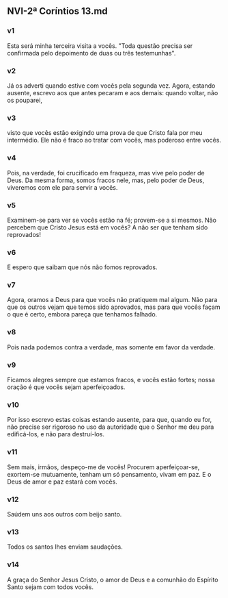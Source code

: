 ## NVI-2ª Coríntios 13.md
### v1
 Esta será minha terceira visita a vocês. "Toda questão precisa ser confirmada pelo depoimento de duas ou três testemunhas".
### v2
 Já os adverti quando estive com vocês pela segunda vez. Agora, estando ausente, escrevo aos que antes pecaram e aos demais: quando voltar, não os pouparei,
### v3
 visto que vocês estão exigindo uma prova de que Cristo fala por meu intermédio. Ele não é fraco ao tratar com vocês, mas poderoso entre vocês.
### v4
 Pois, na verdade, foi crucificado em fraqueza, mas vive pelo poder de Deus. Da mesma forma, somos fracos nele, mas, pelo poder de Deus, viveremos com ele para servir a vocês.
### v5
 Examinem-se para ver se vocês estão na fé; provem-se a si mesmos. Não percebem que Cristo Jesus está em vocês? A não ser que tenham sido reprovados!
### v6
 E espero que saibam que nós não fomos reprovados.
### v7
 Agora, oramos a Deus para que vocês não pratiquem mal algum. Não para que os outros vejam que temos sido aprovados, mas para que vocês façam o que é certo, embora pareça que tenhamos falhado.
### v8
 Pois nada podemos contra a verdade, mas somente em favor da verdade.
### v9
 Ficamos alegres sempre que estamos fracos, e vocês estão fortes; nossa oração é que vocês sejam aperfeiçoados.
### v10
 Por isso escrevo estas coisas estando ausente, para que, quando eu for, não precise ser rigoroso no uso da autoridade que o Senhor me deu para edificá-los, e não para destruí-los.
### v11
 Sem mais, irmãos, despeço-me de vocês! Procurem aperfeiçoar-se, exortem-se mutuamente, tenham um só pensamento, vivam em paz. E o Deus de amor e paz estará com vocês.
### v12
 Saúdem uns aos outros com beijo santo.
### v13
 Todos os santos lhes enviam saudações.
### v14
 A graça do Senhor Jesus Cristo, o amor de Deus e a comunhão do Espírito Santo sejam com todos vocês.
